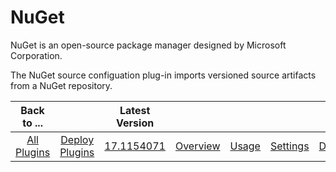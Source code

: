 
# NuGet

NuGet is an open-source package manager designed by Microsoft Corporation.

The NuGet source configuation plug-in imports versioned source artifacts from a NuGet repository.


|Back to ...||Latest Version|||||
| :---: | :---: | :---: | :---: | :---: | :---: | :---: |
|[All Plugins](../../index.md)|[Deploy Plugins](../README.md)|[17.1154071](https://raw.githubusercontent.com/UrbanCode/IBM-UCD-PLUGINS/main/files/nuget-source-config/ucd-nuget-source-config-17.1154071.zip)|[Overview](overview.md)|[Usage](usage.md)|[Settings](settings.md)|[Downloads](downloads.md)|
